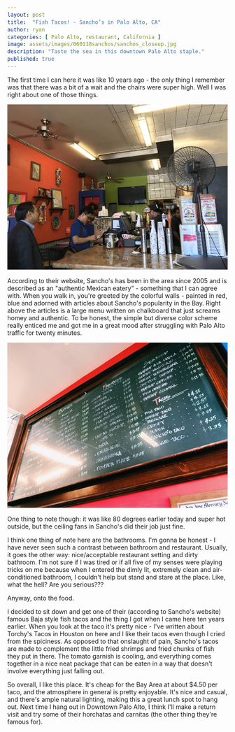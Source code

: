 ```yaml
---
layout: post
title:  "Fish Tacos! - Sancho’s in Palo Alto, CA"
author: ryan
categories: [ Palo Alto, restaurant, California ]
image: assets/images/060118sanchos/sanchos_closeup.jpg
description: "Taste the sea in this downtown Palo Alto staple."
published: true
---
```


The first time I can here it was like 10 years ago - the only thing I remember was that there was a bit of a wait and the chairs were super high. Well I was right about one of those things.

![food](/assets/images/060118sanchos/sanchos_cashier.jpg)

According to their website, Sancho's has been in the area since 2005 and is described as an "authentic Mexican eatery" - something that I can agree with. When you walk in, you're greeted by the colorful walls - painted in red, blue and adorned with articles about Sancho's popularity in the Bay. Right above the articles is a large menu written on chalkboard that just screams homey and authentic. To be honest, the simple but diverse color scheme really enticed me and got me in a great mood after struggling with Palo Alto traffic for twenty minutes.

![the menu](/assets/images/060118sanchos/sanchos_menu.jpg)

One thing to note though: it was like 80 degrees earlier today and super hot outside, but the ceiling fans in Sancho's did their job just fine.

I think one thing of note here are the bathrooms. I'm gonna be honest - I have never seen such a contrast between bathroom and restaurant. Usually, it goes the other way: nice/acceptable restaurant setting and dirty bathroom. I'm not sure if I was tired or if all five of my senses were playing tricks on me because when I entered the dimly lit, extremely clean and air-conditioned bathroom, I couldn't help but stand and stare at the place. Like, what the hell? Are you serious???

Anyway, onto the food.

I decided to sit down and get one of their (according to Sancho's website) famous Baja style fish tacos and the thing I got when I came here ten years earlier. When you look at the taco it's pretty nice - I've written about Torchy's Tacos in Houston on here and I like their tacos even though I cried from the spiciness. As opposed to that onslaught of pain, Sancho's tacos are made to complement the little fried shrimps and fried chunks of fish they put in there. The tomato garnish is cooling, and everything comes together in a nice neat package that can be eaten in a way that doesn't involve everything just falling out.

So overall, I like this place. It's cheap for the Bay Area at about $4.50 per taco, and the atmosphere in general is pretty enjoyable. It's nice and casual, and there's ample natural lighting, making this a great lunch spot to hang out. Next time I hang out in Downtown Palo Alto, I think I'll make a return visit and try some of their horchatas and carnitas (the other thing they're famous for).
